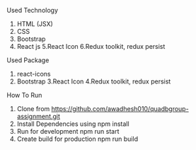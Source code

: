 Used Technology
1. HTML (JSX)
2. CSS
3. Bootstrap
4. React js
5.React Icon
6.Redux toolkit, redux persist


Used Package
1. react-icons
2. Bootstrap
3.React Icon
4.Redux toolkit, redux persist

How To Run
1. Clone from https://github.com/awadhesh010/quadbgroup-assignment.git
2. Install Dependencies using npm install
3. Run for development npm run start
4. Create build for production npm run build
